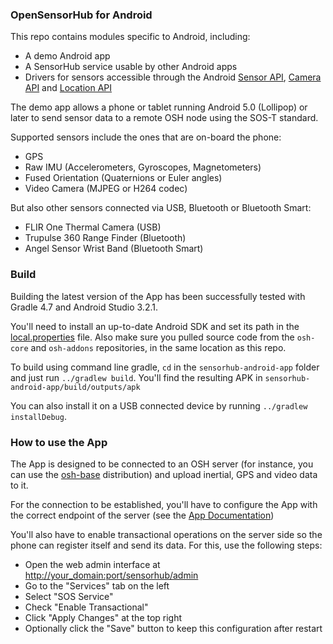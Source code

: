 ### OpenSensorHub for Android

This repo contains modules specific to Android, including:

- A demo Android app
- A SensorHub service usable by other Android apps
- Drivers for sensors accessible through the Android 
  [Sensor API](http://developer.android.com/guide/topics/sensors/sensors_overview.html),
  [Camera API](http://developer.android.com/guide/topics/media/camera.html) and
  [Location API](http://developer.android.com/guide/topics/location/index.html)
  
The demo app allows a phone or tablet running Android 5.0 (Lollipop) or later to send sensor data to a remote OSH node using the SOS-T standard.

Supported sensors include the ones that are on-board the phone:
- GPS
- Raw IMU (Accelerometers, Gyroscopes, Magnetometers)
- Fused Orientation (Quaternions or Euler angles)
- Video Camera (MJPEG or H264 codec)

But also other sensors connected via USB, Bluetooth or Bluetooth Smart:
- FLIR One Thermal Camera (USB)
- Trupulse 360 Range Finder (Bluetooth)
- Angel Sensor Wrist Band (Bluetooth Smart)


### Build

Building the latest version of the App has been successfully tested with Gradle 4.7 and Android Studio 3.2.1.

You'll need to install an up-to-date Android SDK and set its path in the [local.properties](local.properties) file. Also make sure you pulled source code from the `osh-core` and `osh-addons` repositories, in the same location as this repo.

To build using command line gradle, `cd` in the `sensorhub-android-app` folder and just run `../gradlew build`. You'll find the resulting APK in `sensorhub-android-app/build/outputs/apk`

You can also install it on a USB connected device by running `../gradlew installDebug`.


### How to use the App

The App is designed to be connected to an OSH server (for instance, you can use the [osh-base](https://github.com/opensensorhub/osh-distros/tree/master/osh-base) distribution) and upload inertial, GPS and video data to it.

For the connection to be established, you'll have to configure the App with the correct endpoint of the server (see the [App Documentation](http://docs.opensensorhub.org/user/android-app/))

You'll also have to enable transactional operations on the server side so the phone can register itself and send its data. For this, use the following steps:

- Open the web admin interface at <http://your_domain:port/sensorhub/admin>
- Go to the "Services" tab on the left
- Select "SOS Service"
- Check "Enable Transactional"
- Click "Apply Changes" at the top right
- Optionally click the "Save" button to keep this configuration after restart
